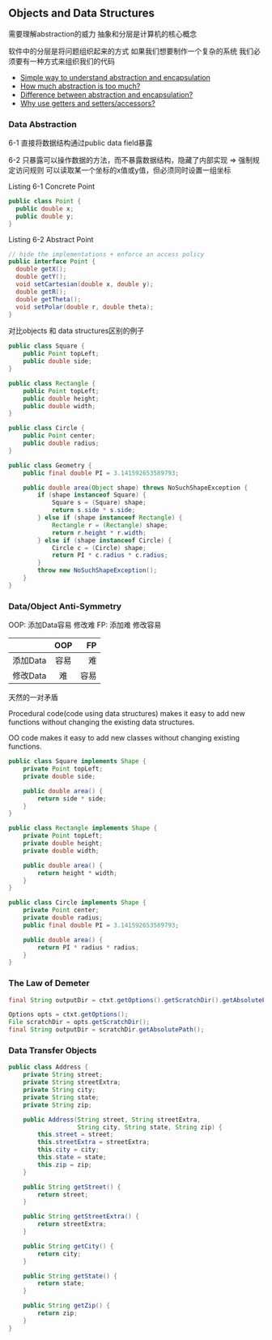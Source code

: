 ## Objects and Data Structures

需要理解abstraction的威力 抽象和分层是计算机的核心概念

软件中的分层是将问题组织起来的方式 如果我们想要制作一个复杂的系统 我们必须要有一种方式来组织我们的代码

* [Simple way to understand abstraction and encapsulation](https://stackoverflow.com/a/23032098)
* [How much abstraction is too much?](https://stackoverflow.com/a/15467758/8629112)
* [Difference between abstraction and encapsulation?](https://stackoverflow.com/a/743698/8629112)
* [Why use getters and setters/accessors?](https://stackoverflow.com/a/1568230/8629112)

### Data Abstraction

6-1 直接将数据结构通过public data field暴露

6-2 只暴露可以操作数据的方法，而不暴露数据结构，隐藏了内部实现 => 强制规定访问规则 可以读取某一个坐标的x值或y值，但必须同时设置一组坐标

Listing 6-1 Concrete Point
```java
public class Point {
  public double x;
  public double y;
}
```

Listing 6-2 Abstract Point

```java
// hide the implementations + enforce an access policy
public interface Point {
  double getX(); 
  double getY();
  void setCartesian(double x, double y);
  double getR();
  double getTheta();
  void setPolar(double r, double theta);
}
```


对比objects 和 data structures区别的例子
```java
public class Square {
    public Point topLeft;
    public double side;
}

public class Rectangle {
    public Point topLeft;
    public double height;
    public double width;
}

public class Circle {
    public Point center;
    public double radius;
}

public class Geometry {
    public final double PI = 3.141592653589793;

    public double area(Object shape) throws NoSuchShapeException {
        if (shape instanceof Square) {
            Square s = (Square) shape;
            return s.side * s.side;
        } else if (shape instanceof Rectangle) {
            Rectangle r = (Rectangle) shape;
            return r.height * r.width;
        } else if (shape instanceof Circle) {
            Circle c = (Circle) shape;
            return PI * c.radius * c.radius;
        }
        throw new NoSuchShapeException();
    }
}
```

### Data/Object Anti-Symmetry

OOP: 添加Data容易 修改难
FP: 添加难 修改容易

|         | OOP          | FP  |
| ------------- |:-------------:| -----:|
| 添加Data     | 容易 | 难 |
| 修改Data      | 难      |   容易 |

天然的一对矛盾 

Procedural code(code using data structures) makes it easy to add new functions without changing the existing data structures.

OO code makes it easy to add new classes without changing existing functions.

```java
public class Square implements Shape {
    private Point topLeft;
    private double side;

    public double area() {
        return side * side;
    }
}

public class Rectangle implements Shape {
    private Point topLeft;
    private double height;
    private double width;

    public double area() {
        return height * width;
    }
}

public class Circle implements Shape {
    private Point center;
    private double radius;
    public final double PI = 3.141592653589793;

    public double area() {
        return PI * radius * radius;
    }
}
```

### The Law of Demeter
```java
final String outputDir = ctxt.getOptions().getScratchDir().getAbsolutePath();

Options opts = ctxt.getOptions();
File scratchDir = opts.getScratchDir();
final String outputDir = scratchDir.getAbsolutePath();
```

### Data Transfer Objects

```java
public class Address {
    private String street;
    private String streetExtra;
    private String city;
    private String state;
    private String zip;

    public Address(String street, String streetExtra,
                   String city, String state, String zip) {
        this.street = street;
        this.streetExtra = streetExtra;
        this.city = city;
        this.state = state;
        this.zip = zip;
    }

    public String getStreet() {
        return street;
    }

    public String getStreetExtra() {
        return streetExtra;
    }

    public String getCity() {
        return city;
    }

    public String getState() {
        return state;
    }

    public String getZip() {
        return zip;
    }
}
```

